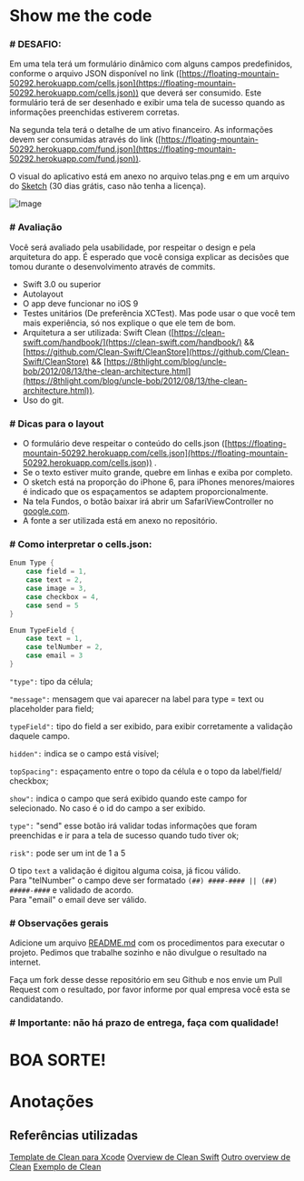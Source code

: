 # Show me the code

### # DESAFIO:

Em uma tela terá um formulário dinâmico com alguns campos predefinidos, conforme o arquivo JSON disponível no link ([https://floating-mountain-50292.herokuapp.com/cells.json](https://floating-mountain-50292.herokuapp.com/cells.json)) que deverá
  ser consumido. Este formulário terá de ser desenhado e exibir uma tela de sucesso quando as informações preenchidas estiverem corretas.

Na segunda tela terá o detalhe de um ativo financeiro. As informações devem ser consumidas através do link ([https://floating-mountain-50292.herokuapp.com/fund.json](https://floating-mountain-50292.herokuapp.com/fund.json)).

O visual do aplicativo está em anexo no arquivo telas.png e em um arquivo do [Sketch](https://www.sketchapp.com) (30 dias grátis, caso não tenha a licença).

![Image](https://floating-mountain-50292.herokuapp.com/telas.png)


### # Avaliação

Você será avaliado pela usabilidade, por respeitar o design e pela arquitetura do app. É esperado que você consiga explicar as decisões que tomou durante o desenvolvimento através de commits.

* Swift 3.0 ou superior
* Autolayout
* O app deve funcionar no iOS 9
* Testes unitários (De preferência XCTest). Mas pode usar o que você tem mais experiência, só nos explique o que ele tem de bom.
* Arquitetura a ser utilizada: Swift Clean ([https://clean-swift.com/handbook/](https://clean-swift.com/handbook/) && [https://github.com/Clean-Swift/CleanStore](https://github.com/Clean-Swift/CleanStore) && [https://8thlight.com/blog/uncle-bob/2012/08/13/the-clean-architecture.html](https://8thlight.com/blog/uncle-bob/2012/08/13/the-clean-architecture.html)).
* Uso do git.

### # Dicas para o layout

* O formulário deve respeitar o conteúdo do cells.json ([https://floating-mountain-50292.herokuapp.com/cells.json](https://floating-mountain-50292.herokuapp.com/cells.json)) .
* Se o texto estiver muito grande, quebre em linhas e exiba por completo.
* O sketch está na proporção do iPhone 6, para iPhones menores/maiores é indicado que os espaçamentos se adaptem proporcionalmente.
* Na tela Fundos, o botão baixar irá abrir um SafariViewController no [google.com](http://google.com).
* A fonte a ser utilizada está em anexo no repositório.

### # Como interpretar o cells.json:

```Swift
Enum Type {
    case field = 1,
    case text = 2,
    case image = 3,
    case checkbox = 4,
    case send = 5
}
```

```Swift
Enum TypeField {
    case text = 1,
    case telNumber = 2,
    case email = 3
}
```

`"type":` tipo da célula;

`"message":` mensagem que vai aparecer na label para type = text ou placeholder para field;

`typeField":` tipo do field a ser exibido, para exibir corretamente a validação daquele campo.

`hidden":` indica se o campo está visível;

`topSpacing":` espaçamento entre o topo da célula e o topo da label/field/ checkbox;

`show":` indica o campo que será exibido quando este campo for selecionado. No caso é o id do campo a ser exibido.

`type":` "send" esse botão irá validar todas informações que foram preenchidas e ir para a tela de sucesso quando tudo tiver ok;

`risk":` pode ser um int de 1 a 5

O tipo `text` a validação é digitou alguma coisa, já ficou válido.<br>
Para "telNumber" o campo deve ser formatado `(##) ####-#### || (##) #####-####` e validado de acordo.<br>
Para "email" o email deve ser válido.

### # Observações gerais

Adicione um arquivo [README.md](http://README.md) com os procedimentos para executar o projeto.
Pedimos que trabalhe sozinho e não divulgue o resultado na internet.

Faça um fork desse desse repositório em seu Github e nos envie um Pull Request com o resultado, por favor informe por qual empresa você esta se candidatando.

### # Importante: não há prazo de entrega, faça com qualidade!

# BOA SORTE!

# Anotações

## Referências utilizadas

[Template de Clean para Xcode](https://medium.com/swift2go/installing-the-clean-swift-template-in-xcode-6b4367006827)
[Overview de Clean Swift](https://hackernoon.com/introducing-clean-swift-architecture-vip-770a639ad7bf)
[Outro overview de Clean](https://zonneveld.dev/the-clean-swift-architecture-explained/)
[Exemplo de Clean](https://github.com/Clean-Swift/CleanStore)

